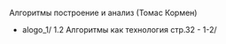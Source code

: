 
Алгоритмы построение и анализ (Томас Кормен)
- alogo_1/
	1.2 Алгоритмы как технология стр.32
		- 1-2/

